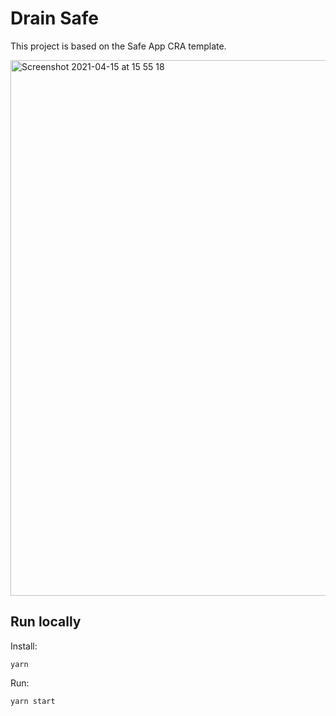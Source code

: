 # Drain Safe

This project is based on the Safe App CRA template.

<img width="857" alt="Screenshot 2021-04-15 at 15 55 18" src="https://user-images.githubusercontent.com/381895/114881122-002d6e80-9e03-11eb-831b-59cbda8b529d.png">

## Run locally

Install:
```
yarn
```

Run:
```
yarn start
```
